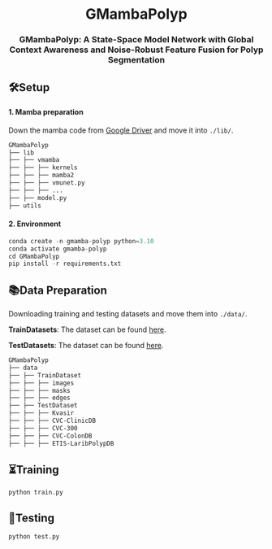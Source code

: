 <div align="center">
<h1>GMambaPolyp</h1>
<h3>GMambaPolyp:  A State-Space Model Network with Global Context Awareness and Noise-Robust Feature Fusion for Polyp Segmentation</h3>
</div>


## 🛠Setup

#### 1. Mamba preparation

Down the mamba code from [Google Driver](https://drive.google.com/drive/folders/1BYnSyR3Ck1qJt0xZv02UaPnQiBOh_mLL?usp=drive_link) and move it into `./lib/`.

```html
GMambaPolyp
├── lib
├── ├── vmamba
├── ├── ├── kernels
├── ├── ├── mamba2
├── ├── ├── vmunet.py
├── ├── ├── ...
├── ├── model.py
├── utils
```

#### 2. Environment

```python
conda create -n gmamba-polyp python=3.10
conda activate gmamba-polyp
cd GMambaPolyp
pip install -r requirements.txt
```

## 📚Data Preparation

Downloading training and testing datasets and move them into `./data/`.

**TrainDatasets**: The dataset can be found [here](https://drive.google.com/drive/folders/1NVEDXDeIvKHw55dOnL6CbbbsiWrg41FH?usp=drive_link).

**TestDatasets**: The dataset can be found [here](https://drive.google.com/drive/folders/12i58jDzDGE8MiQ-QxPxiltbX8GkzwaG4?usp=drive_link).

```html
GMambaPolyp
├── data
├── ├── TrainDataset
├── ├── ├── images
├── ├── ├── masks
├── ├── ├── edges
├── ├── TestDataset
├── ├── ├── Kvasir
├── ├── ├── CVC-ClinicDB
├── ├── ├── CVC-300
├── ├── ├── CVC-ColonDB
├── ├── ├── ETIS-LaribPolypDB
```

## ⏳Training

```python
python train.py
```

## 🔖Testing

```python
python test.py
```





